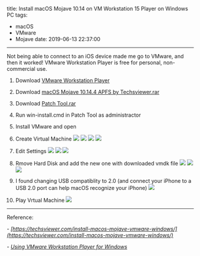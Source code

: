 title: Install macOS Mojave 10.14 on VM Workstation 15 Player on Windows PC
tags:
  - macOS
  - VMware
  - Mojave
date: 2019-06-13 22:37:00
---
Not being able to connect to an iOS device made me go to VMware, and then it worked! VMware Workstation Player is free for personal, non-commercial use.

<!-- more -->

1. Download [VMware Workstation Player](https://www.vmware.com/products/workstation-player.html)

2. Download [macOS Mojave 10.14.4 APFS by Techsviewer.rar](https://drive.google.com/drive/folders/1fygnTmfvRDLg_V3naDIa1Ko-EQc1rVBV?usp=sharing)

3. Download [Patch Tool.rar](https://drive.google.com/drive/folders/1fygnTmfvRDLg_V3naDIa1Ko-EQc1rVBV?usp=sharing)

4. Run win-install.cmd in Patch Tool as administractor

4. Install VMware and open

5. Create Virtual Machine
![](/images/macOS/post-images/1560436901048.PNG)
![](/images/macOS/post-images/1560436850655.PNG)
![](/images/macOS/post-images/1560436854371.PNG)
![](/images/macOS/post-images/1560436857543.PNG)

6. Edit Settings
![](/images/macOS/post-images/1560436860640.PNG)
![](/images/macOS/post-images/1560436863450.PNG)
![](/images/macOS/post-images/1560436866973.PNG)

7. Rmove Hard Disk and add the new one with downloaded vmdk file
![](/images/macOS/post-images/1560436871479.PNG)
![](/images/macOS/post-images/1560436876217.PNG)
![](/images/macOS/post-images/1560436881119.PNG)

8. I found changing USB compatiblity to 2.0 (and connect your iPhone to a USB 2.0 port can help macOS recognize your iPhone)
![](/images/macOS/post-images/1560436884514.PNG)

7. Play Vrtual Machine
![](/images/macOS/post-images/1560437656524.PNG)
----------

Reference:


*- [https://techsviewer.com/install-macos-mojave-vmware-windows/](https://techsviewer.com/install-macos-mojave-vmware-windows/)*

*- [Using VMware Workstation Player for Windows](https://docs.vmware.com/en/VMware-Workstation-Player-for-Windows/15.0/com.vmware.player.win.using.doc/GUID-B8509247-258C-4B11-8637-5DABACEA4965.html)*

